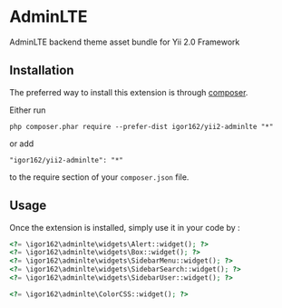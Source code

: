 AdminLTE
========
AdminLTE backend theme asset bundle for Yii 2.0 Framework

Installation
------------

The preferred way to install this extension is through [composer](http://getcomposer.org/download/).

Either run

```
php composer.phar require --prefer-dist igor162/yii2-adminlte "*"
```

or add

```
"igor162/yii2-adminlte": "*"
```

to the require section of your `composer.json` file.


Usage
-----

Once the extension is installed, simply use it in your code by  :

```php
<?= \igor162\adminlte\widgets\Alert::widget(); ?>
<?= \igor162\adminlte\widgets\Box::widget(); ?>
<?= \igor162\adminlte\widgets\SidebarMenu::widget(); ?>
<?= \igor162\adminlte\widgets\SidebarSearch::widget(); ?>
<?= \igor162\adminlte\widgets\SidebarUser::widget(); ?>

<?= \igor162\adminlte\ColorCSS::widget(); ?>

```